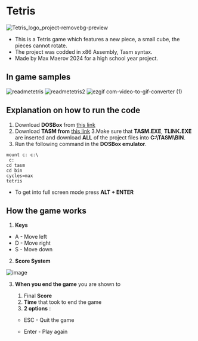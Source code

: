 # Tetris
![Tetris_logo_project-removebg-preview](https://github.com/SwiftyDMax/Tetris/assets/163437026/5a093f3e-ea36-447a-a893-8e762072cf87)
- This is a Tetris game which features a new piece, a small cube, the pieces cannot rotate.
- The project was codded in x86 Assembly, Tasm syntax.
- Made by Max Maerov 2024 for a high school year project.
## In game samples
![readmetetris](https://github.com/SwiftyDMax/Tetris/assets/163437026/1d29f08f-f65d-43ce-b438-200b84a53ab3) ![readmetetris2](https://github.com/SwiftyDMax/Tetris/assets/163437026/e262a8b5-d2aa-42f9-ad72-3f64085765ba)
![ezgif com-video-to-gif-converter (1)](https://github.com/SwiftyDMax/Tetris/assets/163437026/3d3f4ec3-ae91-4c29-ba8d-c9316d5e1dd2)

## Explanation on how to run the code
1. Download **DOSBox** from [this link](https://sourceforge.net/projects/dosbox/files/latest/download)
2. Download **TASM from** [this link](https://drive.google.com/file/d/19oUWlHJLEFPkPJ95xiZ1V9OgOdywMtuE/view)
3.Make sure that **TASM.EXE**, **TLINK.EXE** are inserted  and download **ALL** of the project files into **C:\TASM\BIN**.
4. Run the following command in the **DOSBox emulator**.
```
mount c: c:\
 c: 
cd tasm
cd bin
cycles=max
tetris	
```
- To get into full screen mode press **ALT + ENTER**
## How the game works
1. **Keys**
 - A - Move left
 - D - Move right
 - S - Move down
   
2. **Score System**

   
 ![image](https://github.com/SwiftyDMax/Tetris/assets/163437026/bb568946-476f-43ae-83cf-57f0e72bed12)

3. **When you end the game** you are shown to
   1. Final **Score**
   2. **Time** that took to end the game
   3. **2 options** :
      
   - ESC - Quit the game
     
   - Enter - Play again




































